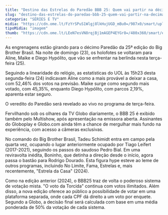 ```yaml
---
title: "Destino das Estrelas do Paredão BBB 25: Quem vai partir na décima berlinda?"
slug: "destino-das-estrelas-do-paredao-bbb-25-quem-vai-partir-na-decima-berlinda"
categoria: "SÉRIES E TV"
midia: "https://cdn.ome.lt/FzYrSPuS1Wlgj8lkHujUGD_mBu0=/987x0/smart/uploads/conteudo/fotos/bbb25-aline-maike-diego-10-parciais.jpg"
tipoMidia: "imagem"
thumb: "https://cdn.ome.lt/LEeN7esVN8rqjBj1mAGEP4EYGr8=/480x360/smart/extras/conteudos/bbb25-maike-10-parciais-peq.jpg"
---
```


As engrenagens estão girando para o décimo Paredão da 25ª edição do Big Brother Brasil. Na noite de domingo (23), os holofotes se voltaram para Aline, Maike e Diego Hypólito, que vão se enfrentar na berlinda nesta terça-feira (25). 

Seguindo a linearidade do relógio, as estatísticas do UOL às 15h23 desta segunda-feira (24) indicavam Aline como a mais provável a deixar a casa, com 52,46% dos votos na previsão. Maike surge como segundo mais votado, com 45,35%, enquanto Diego Hypólito, com parcos 2,19%, aparenta estar seguro. 

O veredito do Paredão será revelado ao vivo no programa de terça-feira. 

Fervilhando sob os olhares da TV Globo diariamente, o BBB 25 é exibido também pelo Multishow, após apresentação na emissora aberta. Assinantes do Globoplay e Globo.com ainda têm a chance de mergulhar mais fundo na experiência, com acesso a câmeras exclusivas.

No comando do Big Brother Brasil, Tadeu Schimidt entra em campo pela quarta vez, ocupando o lugar anteriormente ocupado por Tiago Leifert (2017-2021), seguindo os passos do saudoso Pedro Bial. Em uma reviravolta inédita, Boninho, que detinha a direção desde o início, agora passa o bastão para Rodrigo Dourado. Esta figura hype esteve ao leme de outros programas, incluindo No Limite, Fama, Estrelas e, mais recentemente, "Estrela da Casa" (2024).

Como na edição anterior (2024), o BBB25 traz de volta o poderoso sistema de votação mista. "O voto da Torcida" continua com votos ilimitados. Além disso, a nova edição oferece ao público a possibilidade de votar em uma plataforma separada, onde cada CPF dá direito a um voto por enquete. Segundo a Globo, a decisão final será calculada com base em uma média ponderada de 50% da votação de cada sistema.